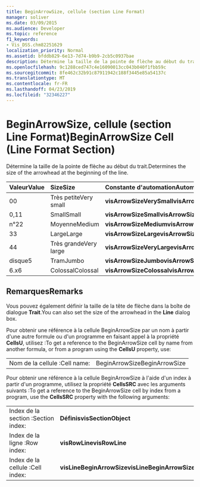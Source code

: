 ```yaml
---
title: BeginArrowSize, cellule (section Line Format)
manager: soliver
ms.date: 03/09/2015
ms.audience: Developer
ms.topic: reference
f1_keywords:
- Vis_DSS.chm82251629
localization_priority: Normal
ms.assetid: bfddb829-6e13-7d74-b9b9-2cb5c0937bae
description: Détermine la taille de la pointe de flèche au début du trait.
ms.openlocfilehash: 9c1288ced747c4e16090013cc043b040f1fbb59c
ms.sourcegitcommit: 8fe462c32b91c87911942c188f3445e85a54137c
ms.translationtype: MT
ms.contentlocale: fr-FR
ms.lasthandoff: 04/23/2019
ms.locfileid: "32346227"
---
```

# <a name="beginarrowsize-cell-line-format-section"></a><span data-ttu-id="9d00a-103">BeginArrowSize, cellule (section Line Format)</span><span class="sxs-lookup"><span data-stu-id="9d00a-103">BeginArrowSize Cell (Line Format Section)</span></span>

<span data-ttu-id="9d00a-104">Détermine la taille de la pointe de flèche au début du trait.</span><span class="sxs-lookup"><span data-stu-id="9d00a-104">Determines the size of the arrowhead at the beginning of the line.</span></span>
  
|<span data-ttu-id="9d00a-105">**Valeur**</span><span class="sxs-lookup"><span data-stu-id="9d00a-105">**Value**</span></span>|<span data-ttu-id="9d00a-106">**Size**</span><span class="sxs-lookup"><span data-stu-id="9d00a-106">**Size**</span></span>|<span data-ttu-id="9d00a-107">**Constante d'automation**</span><span class="sxs-lookup"><span data-stu-id="9d00a-107">**Automation constant**</span></span>|
|:-----|:-----|:-----|
| <span data-ttu-id="9d00a-108">0</span><span class="sxs-lookup"><span data-stu-id="9d00a-108">0</span></span>  <br/> | <span data-ttu-id="9d00a-109">Très petite</span><span class="sxs-lookup"><span data-stu-id="9d00a-109">Very small</span></span>  <br/> |<span data-ttu-id="9d00a-110">**visArrowSizeVerySmall**</span><span class="sxs-lookup"><span data-stu-id="9d00a-110">**visArrowSizeVerySmall**</span></span> <br/> |
| <span data-ttu-id="9d00a-111">0,1</span><span class="sxs-lookup"><span data-stu-id="9d00a-111">1</span></span>  <br/> | <span data-ttu-id="9d00a-112">Small</span><span class="sxs-lookup"><span data-stu-id="9d00a-112">Small</span></span>  <br/> |<span data-ttu-id="9d00a-113">**visArrowSizeSmall**</span><span class="sxs-lookup"><span data-stu-id="9d00a-113">**visArrowSizeSmall**</span></span> <br/> |
| <span data-ttu-id="9d00a-114">n°2</span><span class="sxs-lookup"><span data-stu-id="9d00a-114">2</span></span>  <br/> | <span data-ttu-id="9d00a-115">Moyenne</span><span class="sxs-lookup"><span data-stu-id="9d00a-115">Medium</span></span>  <br/> |<span data-ttu-id="9d00a-116">**visArrowSizeMedium**</span><span class="sxs-lookup"><span data-stu-id="9d00a-116">**visArrowSizeMedium**</span></span> <br/> |
| <span data-ttu-id="9d00a-117">3</span><span class="sxs-lookup"><span data-stu-id="9d00a-117">3</span></span>  <br/> | <span data-ttu-id="9d00a-118">Large</span><span class="sxs-lookup"><span data-stu-id="9d00a-118">Large</span></span>  <br/> |<span data-ttu-id="9d00a-119">**visArrowSizeLarge**</span><span class="sxs-lookup"><span data-stu-id="9d00a-119">**visArrowSizeLarge**</span></span> <br/> |
| <span data-ttu-id="9d00a-120">4</span><span class="sxs-lookup"><span data-stu-id="9d00a-120">4</span></span>  <br/> | <span data-ttu-id="9d00a-121">Très grande</span><span class="sxs-lookup"><span data-stu-id="9d00a-121">Very large</span></span>  <br/> |<span data-ttu-id="9d00a-122">**visArrowSizeVeryLarge**</span><span class="sxs-lookup"><span data-stu-id="9d00a-122">**visArrowSizeVeryLarge**</span></span> <br/> |
| <span data-ttu-id="9d00a-123">disque</span><span class="sxs-lookup"><span data-stu-id="9d00a-123">5</span></span>  <br/> | <span data-ttu-id="9d00a-124">Tram</span><span class="sxs-lookup"><span data-stu-id="9d00a-124">Jumbo</span></span>  <br/> |<span data-ttu-id="9d00a-125">**visArrowSizeJumbo**</span><span class="sxs-lookup"><span data-stu-id="9d00a-125">**visArrowSizeJumbo**</span></span> <br/> |
| <span data-ttu-id="9d00a-126">6.x</span><span class="sxs-lookup"><span data-stu-id="9d00a-126">6</span></span>  <br/> | <span data-ttu-id="9d00a-127">Colossal</span><span class="sxs-lookup"><span data-stu-id="9d00a-127">Colossal</span></span>  <br/> |<span data-ttu-id="9d00a-128">**visArrowSizeColossal**</span><span class="sxs-lookup"><span data-stu-id="9d00a-128">**visArrowSizeColossal**</span></span> <br/> |
   
## <a name="remarks"></a><span data-ttu-id="9d00a-129">Remarques</span><span class="sxs-lookup"><span data-stu-id="9d00a-129">Remarks</span></span>

<span data-ttu-id="9d00a-130">Vous pouvez également définir la taille de la tête de flèche dans la boîte de dialogue **Trait**.</span><span class="sxs-lookup"><span data-stu-id="9d00a-130">You can also set the size of the arrowhead in the **Line** dialog box.</span></span> 
  
<span data-ttu-id="9d00a-131">Pour obtenir une référence à la cellule BeginArrowSize par un nom à partir d'une autre formule ou d'un programme en faisant appel à la propriété **CellsU**, utilisez :</span><span class="sxs-lookup"><span data-stu-id="9d00a-131">To get a reference to the BeginArrowSize cell by name from another formula, or from a program using the **CellsU** property, use:</span></span> 
  
|||
|:-----|:-----|
| <span data-ttu-id="9d00a-132">Nom de la cellule :</span><span class="sxs-lookup"><span data-stu-id="9d00a-132">Cell name:</span></span>  <br/> | <span data-ttu-id="9d00a-133">BeginArrowSize</span><span class="sxs-lookup"><span data-stu-id="9d00a-133">BeginArrowSize</span></span>  <br/> |
   
<span data-ttu-id="9d00a-134">Pour obtenir une référence à la cellule BeginArrowSize à l'aide d'un index à partir d'un programme, utilisez la propriété **CellsSRC** avec les arguments suivants :</span><span class="sxs-lookup"><span data-stu-id="9d00a-134">To get a reference to the BeginArrowSize cell by index from a program, use the **CellsSRC** property with the following arguments:</span></span> 
  
|||
|:-----|:-----|
| <span data-ttu-id="9d00a-135">Index de la section :</span><span class="sxs-lookup"><span data-stu-id="9d00a-135">Section index:</span></span>  <br/> |<span data-ttu-id="9d00a-136">**Définis**</span><span class="sxs-lookup"><span data-stu-id="9d00a-136">**visSectionObject**</span></span> <br/> |
| <span data-ttu-id="9d00a-137">Index de la ligne :</span><span class="sxs-lookup"><span data-stu-id="9d00a-137">Row index:</span></span>  <br/> |<span data-ttu-id="9d00a-138">**visRowLine**</span><span class="sxs-lookup"><span data-stu-id="9d00a-138">**visRowLine**</span></span> <br/> |
| <span data-ttu-id="9d00a-139">Index de la cellule :</span><span class="sxs-lookup"><span data-stu-id="9d00a-139">Cell index:</span></span>  <br/> |<span data-ttu-id="9d00a-140">**visLineBeginArrowSize**</span><span class="sxs-lookup"><span data-stu-id="9d00a-140">**visLineBeginArrowSize**</span></span> <br/> |
   

